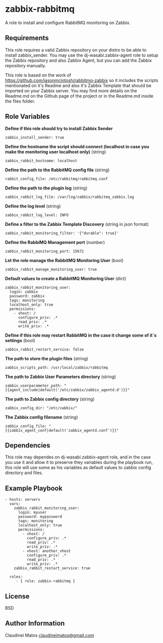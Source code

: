 zabbix-rabbitmq
=========

A role to install and configure RabbitMQ monitoring on Zabbix.

Requirements
------------

This role requires a valid Zabbix repository on your distro to be able to install zabbix_sender.
You may use the dj-wasabi.zabbix-agent role to setup the Zabbix repository and also Zabbix Agent, but you can add the Zabbix repository manually.

This role is based on the work of https://github.com/jasonmcintosh/rabbitmq-zabbix so it includes the scripts mentionated on it's Readme and also it's Zabbix Template that should be imported on your Zabbix server.
You may find more details on the Readme.md on the Github page of the project or in the Readme.md inside the files folder.

Role Variables
--------------

**Define if this role should try to install Zabbix Sender**

    zabbix_install_sender: true

**Define the hostname the script should connect (localhost in case you make the monitoring user localhost only)** (string)

    zabbix_rabbit_hostname: localhost

**Define the path to the RabbitMQ config file** (string)

    rabbit_config_file: /etc/rabbitmq/rabbitmq.conf

**Define the path to the plugin log** (string)

    zabbix_rabbit_log_file: /var/log/zabbix/rabbitmq_zabbix.log

**Define the log level** (string)

    zabbix_rabbit_log_level: INFO

**Define a filter to the Zabbix Template Discovery** (string in json format)

    zabbix_rabbit_monitoring_filter: '{"durable": true}'

**Define the RabbiMQ Management port** (number)

    zabbix_rabbit_monitoring_port: 15672

**Let the role manage the RabbitMQ Monitoring User** (bool)

    zabbix_rabbit_manage_monitoring_user: true

**Default values to create a RabbitMQ Monitoring User** (dict)

    zabbix_rabbit_monitoring_user: 
      login: zabbix
      password: zabbix
      tags: monitoring
      localhost_only: true
      permissions:
        - vhost: /
          configure_priv: .*
          read_priv: .*
          write_priv: .* 

**Define if this role may restart RabbitMQ in the case it change some of it`s settings** (bool)

    zabbix_rabbit_restart_service: false
    
**The path to store the plugin files** (string)

    zabbix_scripts_path: /usr/local/zabbix/rabbitmq

**The path to Zabbix User Parameters directory** (string)

    zabbix_userparameter_path: "{{agent_include|default('/etc/zabbix/zabbix_agentd.d')}}"

**The path to Zabbix config directory** (string)

    zabbix_config_dir: "/etc/zabbix/" 

**The Zabbix config filename** (string)

    zabbix_config_file: "{{zabbix_agent_conf|default('zabbix_agentd.conf')}}"
  


Dependencies
------------

This role may dependes on dj-wasabi.zabbix-agent role, and in the case you use it and allow it to preserve they variables during the playbook run, this role will use some as his variables as default values to zabbix config directory and files.

Example Playbook
----------------

    - hosts: servers
      vars:
        zabbix_rabbit_monitoring_user: 
          login: myuser
          password: mypassword
          tags: monitoring
          localhost_only: true
          permissions:
            - vhost: /
              configure_priv: .*
              read_priv: .*
              write_priv: .* 
            - vhost: another_vhost
              configure_priv: .*
              read_priv: .*
              write_priv: .* 
        zabbix_rabbit_restart_service: true

      roles:
         - { role: zabbix-rabbitmq }

License
-------

BSD

Author Information
------------------

Claudinei Matos <claudineimatos@gmail.com>
